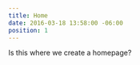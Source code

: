 ```yaml
---
title: Home
date: 2016-03-18 13:58:00 -06:00
position: 1
---
```


Is this where we create a homepage?